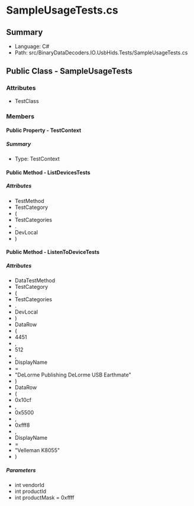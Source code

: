 ﻿# SampleUsageTests.cs

## Summary

* Language: C#
* Path: src/BinaryDataDecoders.IO.UsbHids.Tests/SampleUsageTests.cs

## Public Class - SampleUsageTests

### Attributes

 - TestClass

### Members

#### Public Property - TestContext

##### Summary

 * Type: TestContext 

#### Public Method - ListDevicesTests

##### Attributes

 - TestMethod
 - TestCategory
 - (
 - TestCategories
 - .
 - DevLocal
 - )


#### Public Method - ListenToDeviceTests

##### Attributes

 - DataTestMethod
 - TestCategory
 - (
 - TestCategories
 - .
 - DevLocal
 - )
 - DataRow
 - (
 - 4451
 - ,
 - 512
 - ,
 - DisplayName
 - =
 - "DeLorme Publishing DeLorme USB Earthmate"
 - )
 - DataRow
 - (
 - 0x10cf
 - ,
 - 0x5500
 - ,
 - 0xfff8
 - ,
 - DisplayName
 - =
 - "Velleman K8055"
 - )

#####  Parameters

 - int vendorId 
 - int productId 
 - int productMask = 0xffff 

